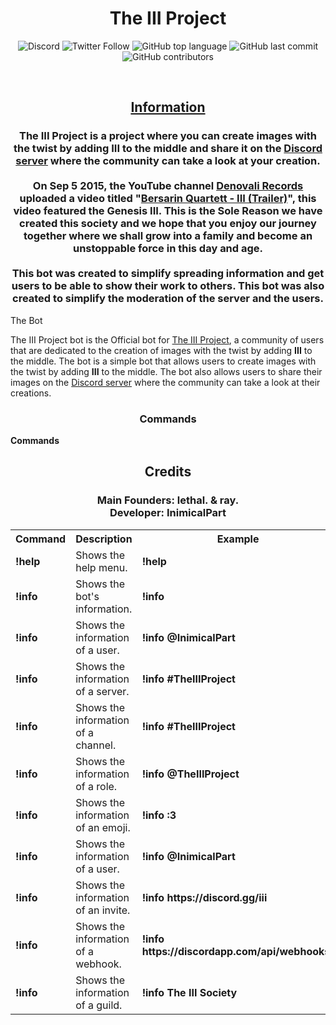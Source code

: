 <h1 align="center">The III Project</h1>

<p align="center" style="text-align: center;">                          <img alt="Discord" src="https://img.shields.io/discord/857017449743777812?logo=discord&style=flat-square"> <img alt="Twitter Follow" src="https://img.shields.io/twitter/follow/TheIIISociety?color=brightgreen&label=%40TheIIISociety&logo=twitter&style=flat-square"> <img alt="GitHub top language" src="https://img.shields.io/github/languages/top/InimicalPart/TheIIIProject?style=flat-square"> <img alt="GitHub last commit" src="https://img.shields.io/github/last-commit/InimicalPart/TheIIIProject?style=flat-square"> <img alt="GitHub contributors" src="https://img.shields.io/github/contributors/InimicalPart/TheIIIProject?style=flat-square"></p>

<br/><h2 align="center"><u><b>Information</b></u></h2>

<h3 align="center">
The III Project is a project where you can create images with the twist by adding <b>III</b> to the middle and share it on the <a href="https://discord.gg/iii">Discord server</a> where the community can take a look at your creation. <br><br> On Sep 5 2015, the YouTube channel <a href="https://www.youtube.com/channel/UCrd_7bwxWw7zgkOtmVQbfEA">Denovali Records</a> uploaded a video titled "<a href="https://www.youtube.com/watch?v=o6piGa5JDLI">Bersarin Quartett - III (Trailer)</a>", this video featured the <b>Genesis III</b>. This is the Sole Reason we have created this society and we hope that you enjoy our journey together where we shall grow into a family and become an unstoppable force in this day and age. <br><br>
This bot was created to simplify spreading information and get users to be able to show their work to others. This bot was also created to simplify the moderation of the server and the users.
</h3>


<hs2 align-="center">The Bot</h2>
<p> 
The III Project bot is the Official bot for <a href="https://discord.gg/iii">The III Project</a>, a community of users that are dedicated to the creation of images with the twist by adding <b>III</b> to the middle. The bot is a simple bot that allows users to create images with the twist by adding <b>III</b> to the middle. The bot also allows users to share their images on the <a href="https://discord.gg/iii">Discord server</a> where the community can take a look at their creations.
</p> 
<!-- commands template -->
<h3 align="center">Commands</h3>
<p>
<b>Commands</b>
</p>
<table>
<tr>
<th>Command</th>
<th>Description</th>
<th>Example</th>
</tr>
<tr>
<td>
<b>!help</b>
</td>
<td>
Shows the help menu.
</td>
<td>
<b>!help</b>
</td>
</tr>
<tr>
<td>
<b>!info</b>
</td>
<td>
Shows the bot's information.
</td>
<td>
<b>!info</b>
</td>
</tr>
<tr>
<td>
<b>!info <username></b>
</td>
<td>
Shows the information of a user.
</td>
<td>
<b>!info @InimicalPart</b>
</td>
</tr>
<tr>
<td>
<b>!info <server></b>
</td>
<td>
Shows the information of a server.  
</td>
<td>
<b>!info #TheIIIProject</b>
</td>
</tr>
<tr>
<td>
<b>!info <channel></b>
</td>
<td>
Shows the information of a channel.
</td>
<td>
<b>!info #TheIIIProject</b>
</td>
</tr>
<tr>
<td>
<b>!info <role></b>
</td>
<td>
Shows the information of a role.
</td>
<td>
<b>!info @TheIIIProject</b>
</td>
</tr>
<tr>
<td>
<b>!info <emoji></b>
</td>
<td>
Shows the information of an emoji.
</td>
<td>
<b>!info :3</b>
</td>
</tr>
<tr>
<td>
<b>!info <user></b>
</td>
<td>
Shows the information of a user.
</td>
<td>
<b>!info @InimicalPart</b>
</td>
</tr>
<tr>
<td>
<b>!info <invite></b>
</td>
<td>
Shows the information of an invite.
</td>
<td>
<b>!info https://discord.gg/iii</b>
</td>
</tr>
<tr>
<td>
<b>!info <webhook></b>
</td>
<td>
Shows the information of a webhook.
</td>
<td>
<b>!info https://discordapp.com/api/webhooks/<id></b>
</td>
</tr>
<tr>
<td>
<b>!info <guild></b>
</td>
<td>
Shows the information of a guild.
</td>
<td>
<b>!info The III Society</b>
</td>
</tr>


<h2 align="center">Credits</h2>
<h3 align="center">
Main Founders: <b>lethal.</b> & <b>ray.</b><br>
Developer: <b>InimicalPart</b></b><br>
</h3>
